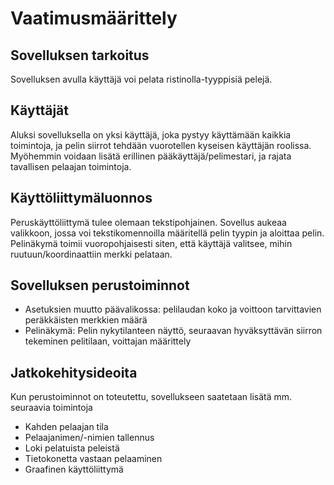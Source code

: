 # Vaatimusmäärittely

## Sovelluksen tarkoitus

Sovelluksen avulla käyttäjä voi pelata ristinolla-tyyppisiä pelejä.

## Käyttäjät

Aluksi sovelluksella on yksi käyttäjä, joka pystyy käyttämään kaikkia toimintoja, ja pelin siirrot tehdään vuorotellen kyseisen käyttäjän roolissa. Myöhemmin voidaan lisätä erillinen pääkäyttäjä/pelimestari, ja rajata tavallisen pelaajan toimintoja.

## Käyttöliittymäluonnos

Peruskäyttöliittymä tulee olemaan tekstipohjainen. Sovellus aukeaa valikkoon, jossa voi tekstikomennoilla määritellä pelin tyypin ja aloittaa pelin. Pelinäkymä toimii vuoropohjaisesti siten, että käyttäjä valitsee, mihin ruutuun/koordinaattiin merkki pelataan.

## Sovelluksen perustoiminnot
- Asetuksien muutto päävalikossa: pelilaudan koko ja voittoon tarvittavien peräkkäisten merkkien määrä
- Pelinäkymä: Pelin nykytilanteen näyttö, seuraavan hyväksyttävän siirron tekeminen pelitilaan, voittajan määrittely

## Jatkokehitysideoita
Kun perustoiminnot on toteutettu, sovellukseen saatetaan lisätä mm. seuraavia toimintoja
- Kahden pelaajan tila
- Pelaajanimen/-nimien tallennus
- Loki pelatuista peleistä
- Tietokonetta vastaan pelaaminen
- Graafinen käyttöliittymä
